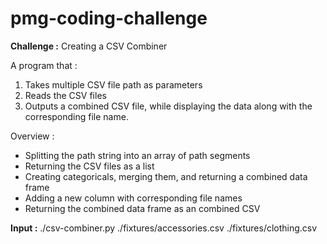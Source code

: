 # pmg-coding-challenge

**Challenge :** Creating a CSV Combiner

A program that :
1. Takes multiple CSV file path as parameters
2. Reads the CSV files
3. Outputs a combined CSV file, while displaying the data along with the corresponding file name. 

Overview : 
- Splitting the path string into an array of path segments 
- Returning the CSV files as a list 
- Creating categoricals, merging them, and returning a combined data frame 
- Adding a new column with corresponding file names
- Returning the combined data frame as an combined CSV
  
**Input :** 
  ./csv-combiner.py ./fixtures/accessories.csv ./fixtures/clothing.csv
  



